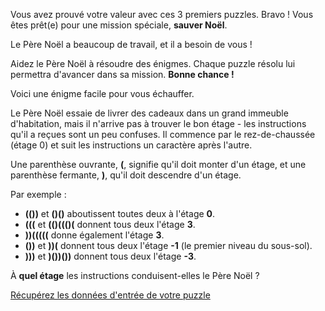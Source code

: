 Vous avez prouvé votre valeur avec ces 3 premiers puzzles. Bravo ! Vous êtes prêt(e) pour une mission spéciale, **sauver Noël**.

Le Père Noël a beaucoup de travail, et il a besoin de vous !

Aidez le Père Noël à résoudre des énigmes. Chaque puzzle résolu lui permettra d'avancer dans sa mission. **Bonne chance !**

Voici une énigme facile pour vous échauffer.

Le Père Noël essaie de livrer des cadeaux dans un grand immeuble d'habitation, mais il n'arrive pas à trouver le bon étage - les instructions qu'il a reçues sont un peu confuses. Il commence par le rez-de-chaussée (étage 0) et suit les instructions un caractère après l'autre.

Une parenthèse ouvrante, **(**, signifie qu'il doit monter d'un étage, et une parenthèse fermante, **)**, qu'il doit descendre d'un étage.

Par exemple :

- **(())** et **()()** aboutissent toutes deux à l'étage **0**.
- **(((** et **(()((()(** donnent tous deux l'étage **3**.
- **))(((((** donne également l'étage **3**.
- **())** et **))(** donnent tous deux l'étage **-1** (le premier niveau du sous-sol).
- **)))** et **)())())** donnent tous deux l'étage **-3**.

À **quel étage** les instructions conduisent-elles le Père Noël ?

[Récupérez les données d'entrée de votre puzzle](https://controlc.com/440de501)